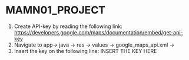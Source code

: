 # MAMN01_PROJECT


1. Create API-key by reading the following link: https://developers.google.com/maps/documentation/embed/get-api-key 
2. Navigate to  app-> java -> res -> values -> google_maps_api.xml -> 
3. Insert the key on the following line: 
 <string name="google_maps_key" templateMergeStrategy="preserve" translatable="false"> INSERT THE KEY HERE </string>
